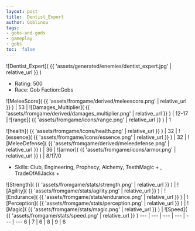 ```yaml
---
layout: post
title:  Dentist_Expert
author: Goblinou
tags:
- gobs-and-gods
- gameplay
- gobs
toc:  false
---
```


![Dentist_Expert]( {{ 'assets/generated/enemies/dentist_expert.jpg' | relative_url }} )
- Rating: 500
- Race: Gob  Faction:Gobs

![MeleeScore]( {{ 'assets/fromgame/derived/meleescore.png' | relative_url }} ) | 53 | ![Damages_Multiplier]( {{ 'assets/fromgame/derived/damages_multiplier.png' | relative_url }} ) | 12-17 | ![range]( {{ 'assets/fromgame/icons/range.png' | relative_url }} ) | 1


![health]( {{ 'assets/fromgame/icons/health.png' | relative_url }} ) | 32 | ![essence]( {{ 'assets/fromgame/icons/essence.png' | relative_url }} ) | 32 | ![MeleeDefense]( {{ 'assets/fromgame/derived/meleedefense.png' | relative_url }} ) | 36 | ![armor]( {{ 'assets/fromgame/icons/armor.png' | relative_url }} ) | 8/17/0

* Skills: Club, Engineering, Prophecy, Alchemy, TeethMagic + , TradeOfAllJacks + 

![Strength]( {{ 'assets/fromgame/stats/strength.png' | relative_url }} ) | ![Agility]( {{ 'assets/fromgame/stats/agility.png' | relative_url }} ) | ![Endurance]( {{ 'assets/fromgame/stats/endurance.png' | relative_url }} ) | ![Perception]( {{ 'assets/fromgame/stats/perception.png' | relative_url }} ) | ![Magic]( {{ 'assets/fromgame/stats/magic.png' | relative_url }} ) | ![Speed]( {{ 'assets/fromgame/stats/speed.png' | relative_url }} )
--- | --- | --- | --- | --- | ---
6 | 7 | 6 | 8 | 9 | 6
